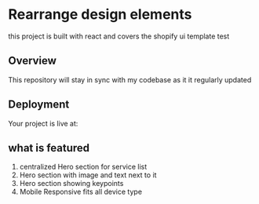 # Rearrange design elements

this project is built with react and covers the shopify ui template test


## Overview

This repository will stay in sync with my codebase as it it regularly updated

## Deployment

Your project is live at:





## what is featured

1. centralized Hero section for service list
2. Hero section with image and text next to it 
3. Hero section showing keypoints
4. Mobile Responsive fits all device type
